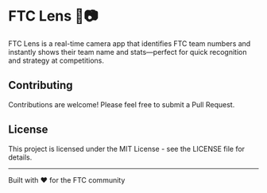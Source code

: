# FTC Lens 📱📷

FTC Lens is a real-time camera app that identifies FTC team numbers and instantly shows their team name and stats—perfect for quick recognition and strategy at competitions.

## Contributing

Contributions are welcome! Please feel free to submit a Pull Request.

## License

This project is licensed under the MIT License - see the LICENSE file for details.

---

Built with ❤️ for the FTC community
